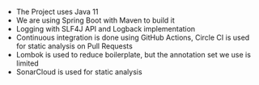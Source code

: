 - The Project uses Java 11
- We are using Spring Boot with Maven to build it
- Logging with SLF4J API and Logback implementation
- Continuous integration is done using GitHub Actions, Circle CI is used for static analysis on Pull Requests
- Lombok is used to reduce boilerplate, but the annotation set we use is limited
- SonarCloud is used for static analysis